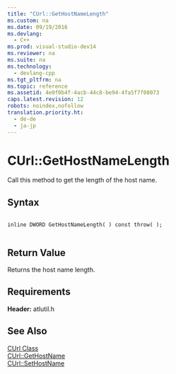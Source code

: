```yaml
---
title: "CUrl::GetHostNameLength"
ms.custom: na
ms.date: 09/19/2016
ms.devlang: 
  - C++
ms.prod: visual-studio-dev14
ms.reviewer: na
ms.suite: na
ms.technology: 
  - devlang-cpp
ms.tgt_pltfrm: na
ms.topic: reference
ms.assetid: 4e0f0b4f-4acb-44c8-be94-4fa5f7f08073
caps.latest.revision: 12
robots: noindex,nofollow
translation.priority.ht: 
  - de-de
  - ja-jp
---
```

# CUrl::GetHostNameLength
Call this method to get the length of the host name.  
  
## Syntax  
  
```  
  
inline DWORD GetHostNameLength( ) const throw( );  
  
```  
  
## Return Value  
 Returns the host name length.  
  
## Requirements  
 **Header:** atlutil.h  
  
## See Also  
 [CUrl Class](../vs140/CUrl-Class.md)   
 [CUrl::GetHostName](../vs140/CUrl--GetHostName.md)   
 [CUrl::SetHostName](../vs140/CUrl--SetHostName.md)